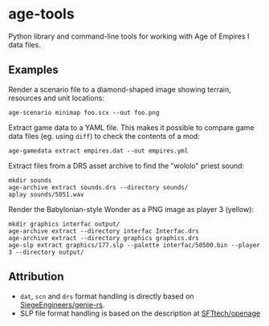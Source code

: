 # age-tools

Python library and command-line tools for working with Age of Empires I data files.

## Examples

Render a scenario file to a diamond-shaped image showing terrain, resources and unit locations:

```
age-scenario minimap foo.scx --out foo.png
```

Extract game data to a YAML file. This makes it possible to compare game data files (eg. using `diff`) to check the contents of a mod:

```
age-gamedata extract empires.dat --out empires.yml
```

Extract files from a DRS asset archive to find the "wololo" priest sound:

```
mkdir sounds
age-archive extract sounds.drs --directory sounds/
aplay sounds/5051.wav
```

Render the Babylonian-style Wonder as a PNG image as player 3 (yellow):

```
mkdir graphics interfac output/
age-archive extract --directory interfac Interfac.drs
age-archive extract --directory graphics graphics.drs
age-slp extract graphics/177.slp --palette interfac/50500.bin --player 3 --directory output/
```

## Attribution

- `dat`, `scn` and `drs` format handling is directly based on [SiegeEngineers/genie-rs](https://github.com/SiegeEngineers/genie-rs).
- SLP file format handling is based on the description at [SFTtech/openage](https://github.com/blob/9f13a91184e16af761fd9b654ff66cb3665261dd/doc/media/slp-files.md)


